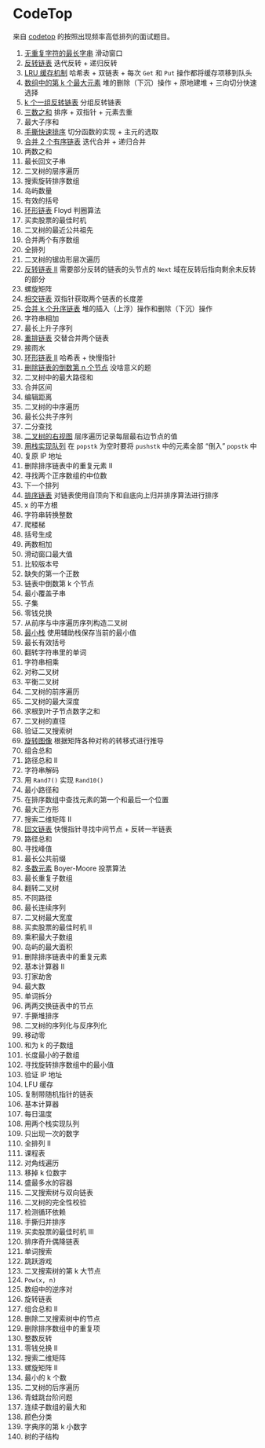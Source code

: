 # CodeTop

来自 [codetop](https://codetop.cc/home) 的按照出现频率高低排列的面试题目。

1.  [无重复字符的最长字串](../algos/slidingwin/sw8.go) 滑动窗口
1.  [反转链表](../algos/llist/llist23.go) 迭代反转 + 递归反转
1.  [LRU 缓存机制](../algos/llist/llist35.go) 哈希表 + 双链表 + 每次 `Get` 和 `Put` 操作都将缓存项移到队头
1.  [数组中的第 k 个最大元素](../algos/heap/heap74.go) 堆的删除（下沉）操作 + 原地建堆 + 三向切分快速选择
1.  [k 个一组反转链表](../algos/llist/llist31.go) 分组反转链表
1.  [三数之和](../algos/tp/tp3.go) 排序 + 双指针 + 元素去重
1.  最大子序和
1.  [手撕快速排序](./problems/c008_qsort.go) 切分函数的实现 + 主元的选取
1.  [合并 2 个有序链表](../algos/llist/llist27.go) 迭代合并 + 递归合并
1.  两数之和
1.  最长回文子串
1.  二叉树的层序遍历
1.  搜索旋转排序数组
1.  岛屿数量
1.  有效的括号
1.  [环形链表](../algos/llist/llist25.go) Floyd 判圈算法
1.  买卖股票的最佳时机
1.  二叉树的最近公共祖先
1.  合并两个有序数组
1.  全排列
1.  二叉树的锯齿形层次遍历
1.  [反转链表 II](./problems/c022_revllist2.go) 需要部分反转的链表的头节点的 `Next` 域在反转后指向剩余未反转的部分
1.  螺旋矩阵
1.  [相交链表](../algos/llist/llist22.go) 双指针获取两个链表的长度差
1.  [合并 k 个升序链表](../algos/llist/llist34.go) 堆的插入（上浮）操作和删除（下沉）操作
1.  字符串相加
1.  最长上升子序列
1.  [重排链表](./problems/c028_reorderllist.go) 交替合并两个链表
1.  接雨水
1.  [环形链表 II](../algos/llist/llist26.go) 哈希表 + 快慢指针
1.  [删除链表的倒数第 n 个节点](../algos/llist/llist29.go) 没啥意义的题
1.  二叉树中的最大路径和
1.  合并区间
1.  编辑距离
1.  二叉树的中序遍历
1.  最长公共子序列
1.  二分查找
1.  [二叉树的右视图](./problems/c038_bitreerightview.go) 层序遍历记录每层最右边节点的值
1.  [用栈实现队列](../algos/stkandq/twostacksqueue/twostacksqueue.go) 在 `popstk` 为空时要将 `pushstk` 中的元素全部 “倒入” `popstk` 中
1.  复原 IP 地址
1.  删除排序链表中的重复元素 II
1.  寻找两个正序数组的中位数
1.  下一个排列
1.  [排序链表](../algos/llist/llist33.go) 对链表使用自顶向下和自底向上归并排序算法进行排序
1.  x 的平方根
1.  字符串转换整数
1.  爬楼梯
1.  括号生成
1.  两数相加
1.  滑动窗口最大值
1.  比较版本号
1.  缺失的第一个正数
1.  链表中倒数第 k 个节点
1.  最小覆盖子串
1.  子集
1.  零钱兑换
1.  从前序与中序遍历序列构造二叉树
1.  [最小栈](../algos/stkandq/minstack/minstack.go) 使用辅助栈保存当前的最小值
1.  最长有效括号
1.  翻转字符串里的单词
1.  字符串相乘
1.  对称二叉树
1.  平衡二叉树
1.  二叉树的前序遍历
1.  二叉树的最大深度
1.  求根到叶子节点数字之和
1.  二叉树的直径
1.  验证二叉搜索树
1.  [旋转图像](../algos/matrix/mat20.go) 根据矩阵各种对称的转移式进行推导
1.  组合总和
1.  路径总和 II
1.  字符串解码
1.  用 `Rand7()` 实现 `Rand10()`
1.  最小路径和
1.  在排序数组中查找元素的第一个和最后一个位置
1.  最大正方形
1.  搜索二维矩阵 II
1.  [回文链表](../algos/llist/llist24.go) 快慢指针寻找中间节点 + 反转一半链表
1.  路径总和
1.  寻找峰值
1.  最长公共前缀
1.  [多数元素](../algos/skills/skills97.go) Boyer-Moore 投票算法
1.  最长重复子数组
1.  翻转二叉树
1.  不同路径
1.  最长连续序列
1.  二叉树最大宽度
1.  买卖股票的最佳时机 II
1.  乘积最大子数组
1.  岛屿的最大面积
1.  删除排序链表中的重复元素
1.  基本计算器 II
1.  打家劫舍
1.  最大数
1.  单词拆分
1.  两两交换链表中的节点
1.  手撕堆排序
1.  二叉树的序列化与反序列化
1.  移动零
1.  和为 k 的子数组
1.  长度最小的子数组
1.  寻找旋转排序数组中的最小值
1.  验证 IP 地址
1.  LFU 缓存
1.  复制带随机指针的链表
1.  基本计算器
1.  每日温度
1.  用两个栈实现队列
1.  只出现一次的数字
1.  全排列 II
1.  课程表
1.  对角线遍历
1.  移掉 k 位数字
1.  盛最多水的容器
1.  二叉搜索树与双向链表
1.  二叉树的完全性校验
1.  检测循环依赖
1.  手撕归并排序
1.  买卖股票的最佳时机 III
1.  排序奇升偶降链表
1.  单词搜索
1.  跳跃游戏
1.  二叉搜索树的第 k 大节点
1.  `Pow(x, n)`
1.  数组中的逆序对
1.  旋转链表
1.  组合总和 II
1.  删除二叉搜索树中的节点
1.  删除排序数组中的重复项
1.  整数反转
1.  零钱兑换 II
1.  搜索二维矩阵
1.  螺旋矩阵 II
1.  最小的 k 个数
1.  二叉树的后序遍历
1.  青蛙跳台阶问题
1.  连续子数组的最大和
1.  颜色分类
1.  字典序的第 k 小数字
1.  树的子结构
